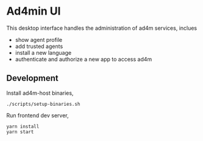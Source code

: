 # Ad4min UI

This desktop interface handles the administration of ad4m services, inclues

- show agent profile
- add trusted agents
- install a new language
- authenticate and authorize a new app to access ad4m

## Development

Install ad4m-host binaries,

```shell
./scripts/setup-binaries.sh
```

Run frontend dev server,

```shell
yarn install
yarn start
```
